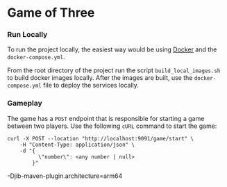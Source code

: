# Game of Three

### Run Locally

To run the project locally, the easiest way would be
using [Docker](https://docs.docker.com/get-docker/) and the `docker-compose.yml`. 

From the root directory of the project run the script `build_local_images.sh` to build docker images locally.
After the images are built, use the `docker-compose.yml` file to deploy the services locally.

### Gameplay

The game has a `POST` endpoint that is responsible for starting a game between two players.
Use the following `cURL` command to start the game:

```cURL
curl -X POST --location "http://localhost:9091/game/start" \
    -H "Content-Type: application/json" \
    -d "{
          \"number\": <any number | null>
        }"
```

-Djib-maven-plugin.architecture=arm64